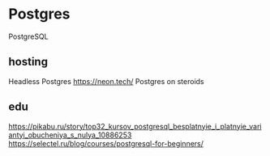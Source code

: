 # Postgres
PostgreSQL

## hosting
Headless Postgres https://neon.tech/ Postgres on steroids

## edu
https://pikabu.ru/story/top32_kursov_postgresql_besplatnyie_i_platnyie_variantyi_obucheniya_s_nulya_10886253  
https://selectel.ru/blog/courses/postgresql-for-beginners/  
